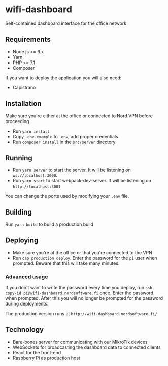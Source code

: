 # wifi-dashboard

Self-contained dashboard interface for the office network

## Requirements

* Node.js >= 6.x
* Yarn
* PHP >= 7.1
* Composer

If you want to deploy the application you will also need:

* Capistrano

## Installation

Make sure you're either at the office or connected to Nord VPN before proceeding

* Run `yarn install`
* Copy `.env.example` to `.env`, add proper credentials
* Run `composer install` in the `src/server` directory

## Running

* Run `yarn server` to start the server. It will be listening on `ws://localhost:3000`.
* Run `yarn start` to start webpack-dev-server. It will be listening on `http://localhost:3001`

You can change the ports used by modifying your `.env` file.

## Building

Run `yarn build` to build a production build

## Deploying

* Make sure you're at the office or that you're connected to the VPN
* Run `cap production deploy`. Enter the password for the `pi` user when prompted. Beware that this will take many 
minutes.

### Advanced usage

If you don't want to write the password every time you deploy, run `ssh-copy-id pi@wifi-dashboard.nordsoftware.fi` 
once. Enter the password when prompted. After this you will no longer be prompted for the password during deployments. 

The production version runs at `http://wifi-dashboard.nordsoftware.fi/`

## Technology

* Bare-bones server for communicating with our MikroTik devices
* WebSockets for broadcasting the dashboard data to connected clients
* React for the front-end
* Raspberry Pi as production host

